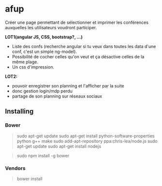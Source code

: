 afup
====
Créer une page permettant de sélectionner et imprimer les conférences auxquelles les utilisateurs voudront participer.

**LOT1(angular JS, CSS, bootstrap?, ...)**
- Liste des confs (recherche angular si tu veux dans toutes les data d'une conf, c'est un simple ng-model).
- Possibilité de cocher celles qu'on veut et ça désactive celles de la même plage.
- Un css d'impression.

**LOT2:**
- pouvoir enregistrer son planning et l'afficher par la suite
- donc gestion login/mdp perdu
- partage de son planning sur réseaux sociaux


## Installing
### Bower

> sudo apt-get update
> sudo apt-get install python-software-properties python g++ make
> sudo add-apt-repository ppa:chris-lea/node.js
> sudo apt-get update
> sudo apt-get install nodejs

> sudo npm install -g bower

### Vendors
> bower install

